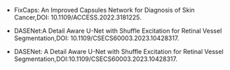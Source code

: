 - FixCaps: An Improved Capsules Network for Diagnosis of Skin Cancer,DOI: 10.1109/ACCESS.2022.3181225.

- DASENet:A Detail Aware U-Net with Shuffle Excitation for Retinal Vessel Segmentation,DOI: 10.1109/CSECS60003.2023.10428317.

- DASENet: A Detail Aware U-Net with Shuffle Excitation for Retinal Vessel Segmentation,DOI:10.1109/CSECS60003.2023.10428317.
